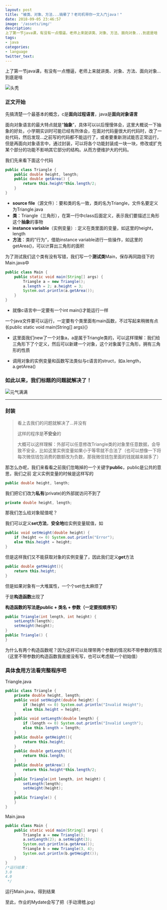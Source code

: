 ```yaml
---
layout: post
title: "被类、对象、方法...搞晕了？老司机带你一文入门java！"
date: 2018-09-05 23:46:57
image: '/assets/img/'
description: 
上了第一节java课，有没有一点懵逼，老师上来就讲类、对象、方法、面向对象...到底是啥
tags: 
- java 
categories:
- language
twitter_text:
---
```


上了第一节java课，有没有一点懵逼，老师上来就讲类、对象、方法、面向对象...到底是啥

![头秃](http://wx3.sinaimg.cn/large/415f82b9gy1fixczban3kj20ig0hy74w.jpg)

### 正文开始

先搞清楚一个最基本的概念，c是**面向过程语言**，java是**面向对象语言**

面向对象语言的最大特点就是“**抽象**”，具体可以以后慢慢体会，这里大概说一下抽象的好处，小学期实训时可能已经有所体会，在面对代码量很大的代码时，改了一处代码，然后发现...之前写的代码都不能运行了，或者要重新测试能否正常运行，但是再面向对象语言中，通过封装，可以将各个功能封装成一块一块，修改或扩充某个部分的功能不影响其它部分的结构。从而方便维护大的代码。

我们先来看下面这个代码

```java
public class Triangle {
    public double height, length;
    public double getArea() {
        return this.height*this.length/2;
    }
}
```

- **source file**（源文件）：要和类的名一致，类的名为Triangle，文件名要定义为Triangle.java
- **类**：Triangle（三角形），在第一行中class后面定义，表示我们要描述三角形这个**抽象**的事物
- **instance variable**（实例变量）: 定义在类里面的变量，如这里的height，length
- **方法**：类的”行为“，借助instance variable进行一些操作，如这里的getArea()，可以计算出三角形的面积

为了测试我们这个类有没有写错，我们写一个**测试类**Main，保存再同路径下的Main.java中

```java
public class Main {
    public static void main(String[] args) {
        Triangle a = new Triangle();
        a.length = 2; a.height = 3;
        System.out.println(a.getArea());
    }
}
```



- 就像c语言中一定要有一个int main()才能运行一样

一个java文件要可以运行，一定要有个类里面有main函数，不过写起来稍微有点长public static void main(String[] args){}

- 这里面我们new了一个对象a，a是属于Triangle类的，可以这样理解：我们给三角形下了个定义，然后可以新建一个对象，这个对象属于三角形，拥有三角形的性质

- 调用对象的实例变量和函数写法类似与c语言的struct，如a.length，a.getArea()

### 如此以来，我们标题的问题就解决了！

![元气满满](http://5b0988e595225.cdn.sohucs.com/images/20180716/6acf6336193c418582274a186cfc9c31.jpeg)

------

### 封装

>  看上去我们的问题就解决了...并没有
>
> 这样的程序是**不安全**的
>
> 大概可以这样理解：外部可以任意修改Triangle类的对象里任意数据，会导致不安全，比如这里实例变量如果小于等零就不合法了（也可以想像一下将每次微信钱包消费的数额改为负数，那我微信钱包里面的钱就越来越多了）

那怎么办呢，我们来看看之前我们忽略掉的一个关键字**public**，public是公共的意思，我们之前		定义实例变量的时候是这样写的

```java
public double height, length;
```

我们把它们改为**私有**(private)的外部就访问不到了

```java
private double height, length;
```

那我们怎么给对象赋值呢？

我们可以定义**set方法**，**安全地**给实例变量赋值，如

```java
public void setHeight(double height) {
    if (height <= 0) System.out.println("Error");
    else this.height = height;
}
```

但是这样我们又不能获取对象的实例变量了，因此我们定义**get**方法

```java
public double getHeight(){
    return this.height;
}
```

但是如果对象有一大堆属性，一个个set也太麻烦了

于是**构造函数**出现了

**构造函数的写法是public + 类名 + 参数（一定要按顺序写）**

```java
public Triangle(int length, int height) {
    setLength(length);
    setHeight(height);
}
public Triangle() {
}
```

为什么有两个构造函数呢？因为这样可以处理带两个参数的情况和不带参数的情况（这里不带参数的构造函数我直接没有写，也可以考虑赋一个初始值）

### 具体食用方法看完整程序吧

Triangle.java

```java
public class Triangle {
    private double height, length;
    public void setHeight(double height) {
        if (height <= 0) System.out.println("Invalid Height");
        else this.height = height;
    }
    public void setLength(double length) {
        if (length <= 0) System.out.println("Invalid Length");
        else this.length = length;
    }
    public double getHeight(){
        return this.height;
    }
    public double getLength(){
        return this.length;
    }
    public double getArea() {
        return this.height*this.length/2;
    }
    public Triangle(int length, int height) {
        setLength(length);
        setHeight(height);
    }
    public Triangle() {
    }
}

```

Main.java

```java
public class Main {
    public static void main(String[] args) {
        Triangle a = new Triangle();
        a.setLength(2); a.setHeight(3);
        System.out.println(a.getArea());
        Triangle b = new Triangle(3, 4);
        System.out.println(b.getHeight());
    }
}
/*运行结果：
3.0
4.0
 */
```

运行Main.java，得到结果

至此，作业的Mydate会写了把（手动滑稽.jpg）

